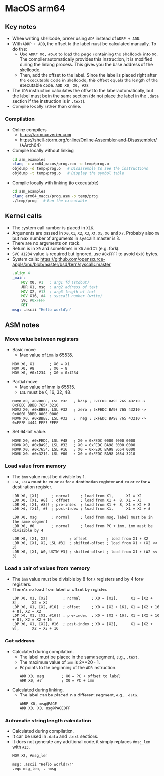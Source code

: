 # MacOS arm64
## Key notes
- When writing shellcode, prefer using `ADR` instead of `ADRP + ADD`.
- With `ADRP + ADD`, the offset to the label must be calculated manually. To do this:
  - Use `ADRP X0, #0x0` to load the page containing the shellcode into `X0`. The compiler automatically provides this instruction, it is modified during the linking process. This gives you the base address of the shellcode.
  - Then, add the offset to the label. Since the label is placed right after the executable code in shellcode, this offset equals the length of the executable code. `ADD X0, X0, #28`
- The `ADR` instruction calculates the offset to the label automatically, but the label must be in the same section (do not place the label in the `.data` section if the instruction is in `.text`).
- Compile locally rather than online.
### Compilation
- Online compilers:
  - https://armconverter.com
  - https://shell-storm.org/online/Online-Assembler-and-Disassembler/ (AArch64)
- Compile locally without linking
  ```bash
  cd asm_examples
  clang -c arm64_macos/prog.asm -o temp/prog.o
  objdump -d temp/prog.o   # Disassemble to see the instructions
  objdump -t temp/prog.o   # Display the symbol table
  ```
- Compile locally with linking (to executable)
  ```bash
  cd asm_examples
  clang arm64_macos/prog.asm -o temp/prog
  ./temp/prog   # Run the executable
  ```

## Kernel calls
- The system call number is placed in `X16`.
- Arguments are passed in `X0`, `X1`, `X2`, `X3`, `X4`, `X5`, `X6` and `X7`.
Probably also `X8` but max number of arguments in syscalls.master is 8.
- There are no arguments on stack.
- Return is in `X0` and sometimes in `X0` and `X1` (e.g. fork).
- `SVC #1234` value is required but ignored, use `#0xFFFF` to avoid `0x00` bytes.
- System calls: https://github.com/opensource-apple/xnu/blob/master/bsd/kern/syscalls.master
  ```asm
  .align 4
  _main:
      MOV X0, #1   ; arg1 fd (stdout)
      ADR X1, msg  ; arg2 address of text
      MOV X2, #13  ; arg3 length of text
      MOV X16, #4  ; syscall number (write)
      SVC #0xFFFF
      RET
  msg: .ascii "Hello world\n"
  ```
## ASM notes
### Move value between registers
- Basic move
  - Max value of `imm` is 65535.
  ```ASM
  MOV X0, X1       ; X0 = X1
  MOV X0, #8       ; X0 = 8
  MOV X0, #0x1234  ; X0 = 0x1234
  ```
- Partial move
  - Max value of imm is 65535.
  - `LSL` must be 0, 16, 32, 48.
  ```ASM
  MOVK X0, #0xBBBB, LSL #32   ; keep ; 0xFEDC BA98 765 43210 -> 0xFEDC BBBB 7654 3210
  MOVZ X0, #0xBBBB, LSL #32   ; zero ; 0xFEDC BA98 765 43210 -> 0x0000 BBBB 0000 0000
  MOVN X0, #0xBBBB, LSL #32   ;  neg ; 0xFEDC BA98 765 43210 -> 0xFFFF 4444 FFFF FFFF
  ```
- Set 64-bit value.
  ```ASM
  MOVK X0, #0xFEDC, LSL #48   ; X0 = 0xFEDC 0000 0000 0000
  MOVK X0, #0xBA98, LSL #32   ; X0 = 0xFEDC BA98 0000 0000
  MOVK X0, #0x7654, LSL #16   ; X0 = 0xFEDC BA98 7654 0000
  MOVK X0, #0x3210, LSL #00   ; X0 = 0xFEDC BA98 7654 3210
  ```
### Load value from memory
- The `imm` value must be divisible by 1.
- `LSL`, `UXTW` must be `#0` or `#3` for `X` destination register and `#0` or `#2` for `W` destination register.
    ```ASM
    LDR X0, [X1]      ; normal     ; load from X1,      X1 = X1
    LDR X0, [X1, #8]  ; offset     ; load from X1 +  8, X1 = X1
    LDR X0, [X1, #8]! ; pre-index  ; load from X1 +  8, X1 = X1 + 8
    LDR X0, [X1], #8  ; post-index ; load from X1,      X1 = X1 + 8
    
    LDR X0, msg       ; normal     ; load from msg, label must be in the same segment
    LDR X0, #0        ; normal     ; load from PC + imm, imm must be divisible by 4
  
    LDR X0, [X1, X2]          ; offset         ; load from X1 + X2
    LDR X0, [X1, X2, LSL #3]  ; shifted-offset ; load from X1 + (X2 << 3)
    LDR X0, [X1, W0, UXTW #3] ; shifted-offset ; load from X1 + (W2 << 3)
    ```
### Load a pair of values from memory
- The `imm` value must be divisible by 8 for `X` registers and by 4 for `W` registers.
- There's no load from label or offset by register.
    ```ASM
    LDP X0, X1, [X2]       ; normal     ; X0 = [X2],      X1 = [X2 + 8],      X2 = X2
    LDP X0, X1, [X2, #16]  ; offset     ; X0 = [X2 + 16], X1 = [X2 + 16 + 8], X2 = X2
    LDP X0, X1, [X2, #16]! ; pre-index  ; X0 = [X2 + 16], X1 = [X2 + 16 + 8], X2 = X2 + 16
    LDP X0, X1, [X2], #16  ; post-index ; X0 = [X2],      X1 = [X2 + 8],      X2 = X2 + 16
    ```
### Get address
- Calculated during compilation.
  - The label must be placed in the same segment, e.g., `.text`.
  - The maximum value of `imm` is 2**20 - 1.
  - `PC` points to the beginning of the `ADR` instruction.
      ```ASM
      ADR X0, msg        ; X0 = PC + offset to label
      ADR X0, #7         ; X0 = PC + imm
      ```
- Calculated during linking.
  - The label can be placed in a different segment, e.g., `.data`.
    ```ASM
    ADRP X0, msg@PAGE
    ADD X0, X0, msg@PAGEOFF
    ```
### Automatic string length calculation
- Calculated during compilation.
- It can be used in `.data` and `.text` sections.
- It does not generate any additional code, it simply replaces `#msg_len` with `#13`.
  ```ASM
  MOV X2, #msg_len
  
  msg: .ascii "Hello world!\n"
  .equ msg_len, . -msg
  ```